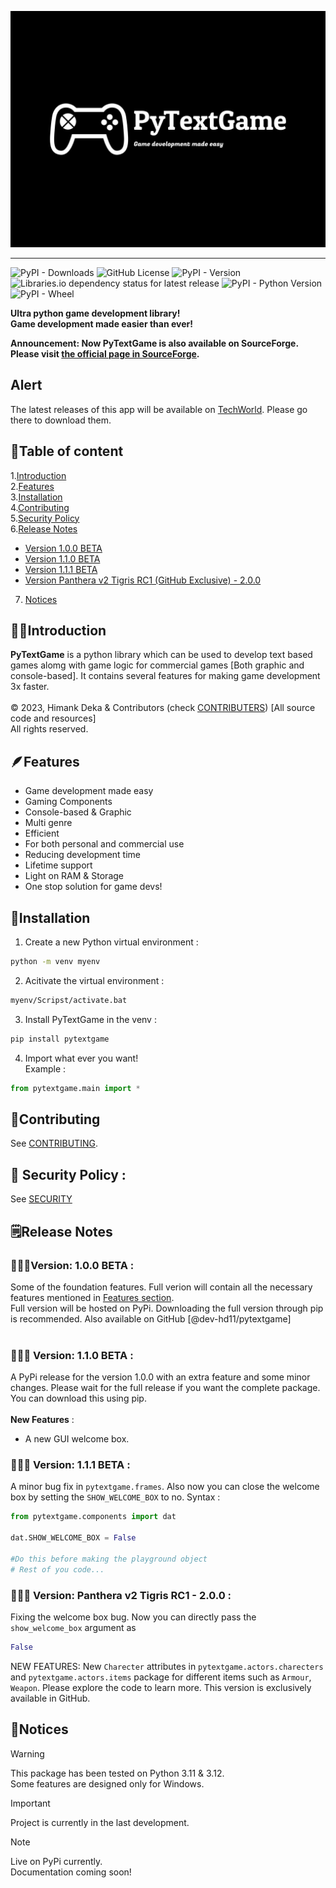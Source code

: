 ![Logo](pytextgame-high-resolution-logo-white.png)
<hr>

![PyPI - Downloads](https://img.shields.io/pypi/dm/PyTextGame)
![GitHub License](https://img.shields.io/github/license/dev-hd11/pytextgame)
![PyPI - Version](https://img.shields.io/pypi/v/PyTextGame)
![Libraries.io dependency status for latest release](https://img.shields.io/librariesio/release/PyPi/PyTextGame)
![PyPI - Python Version](https://img.shields.io/pypi/pyversions/PyTextGame)
![PyPI - Wheel](https://img.shields.io/pypi/wheel/PyTextGame)


**Ultra python game development library! <br>Game development made easier than ever!**

**Announcement: Now PyTextGame is also available on SourceForge. Please visit [the official page in SourceForge](https://pytextgame.sourceforge.io).**

## Alert
The latest releases of this app will be available on [TechWorld](https://techworld856.godaddysites.com). Please go there to download them.

## 📃Table of content
1.[Introduction](#introduction)<br>
2.[Features](#features)<br>
3.[Installation](#installation)<br>
4.[Contributing](#contributing)<br>
5.[Security Policy](#security-policy)<br>
6.[Release Notes](#release-notes)<br>
- [Version 1.0.0 BETA](#version-100-beta-)<br>
- [Version 1.1.0 BETA](#-version-110-beta-)<br>
- [Version 1.1.1 BETA](#-version-111-beta-)<br>
- [Version Panthera v2 Tigris RC1 \(GitHub Exclusive\) - 2.0.0](#-version-panthera-v2-tigris-rc1-)
7. [Notices](#notices)

## 👋🏼Introduction
**PyTextGame** is a python library which can be used to develop text based games alomg with game logic for commercial games [Both graphic and console-based]. It contains several features for making game development 3x faster.
<br><br>
©️ 2023, Himank Deka & Contributors (check [CONTRIBUTERS](./CONTRIBUTERS.txt)) [All source code and resources]
<br> All rights reserved.

## 🪶Features
- Game development made easy
- Gaming Components
- Console-based & Graphic
- Multi genre
- Efficient
- For both personal and commercial use
- Reducing development time
- Lifetime support
- Light on RAM & Storage
- One stop solution for game devs!

## 📩Installation
1. Create a new Python virtual environment :
```bash
python -m venv myenv
```

2. Acitivate the virtual environment :
```bash
myenv/Scripst/activate.bat
```

3. Install PyTextGame in the venv :
```bash
pip install pytextgame
```

4. Import what ever you want!<br>
Example :
```python
from pytextgame.main import *
```

## 🤝Contributing
See [CONTRIBUTING](./CONTRIBUTING.md).

## 🔐 Security Policy :
See [SECURITY](./SECURITY.md)

## 🗒️Release Notes

### 👩🏼‍💻Version: 1.0.0 BETA : 
Some of the foundation features. Full verion will contain all the necessary features mentioned in [Features section](#features).
<br>
Full version will be hosted on PyPi. Downloading the full version through pip is recommended. Also available on GitHub \[@dev-hd11/pytextgame\]
<br><br>

### 👩🏼‍💻 Version: 1.1.0 BETA :
A PyPi release for the version 1.0.0 with an extra feature and some minor changes. Please wait for the full release if you want the complete package.
You can download this using pip.
<br><br>
**New Features** :
- A new GUI welcome box.

### 👩🏼‍💻 Version: 1.1.1 BETA :
A minor bug fix in `pytextgame.frames`. Also now you can close the welcome box by setting the `SHOW_WELCOME_BOX` to no.
Syntax :
```python
from pytextgame.components import dat

dat.SHOW_WELCOME_BOX = False

#Do this before making the playground object
# Rest of you code...
```

### 👩🏼‍💻 Version: Panthera v2 Tigris RC1 - 2.0.0 :
Fixing the welcome box bug. Now you can directly pass the `show_welcome_box` argument as 
```python
False
``` 
NEW FEATURES: New `Charecter` attributes in `pytextgame.actors.charecters` and `pytextgame.actors.items` package for different items such as `Armour`, `Weapon`.
Please explore the code to learn more.
This version is exclusively available in GitHub.

## 🔔Notices

> [!WARNING]
> This package has been tested on Python 3.11 & 3.12.<br>
> Some features are designed only for Windows.<br>

>[!IMPORTANT]
> Project is currently in the last development.<br>

>[!NOTE]
> Live on PyPi currently.<br>
> Documentation coming soon!<br>
